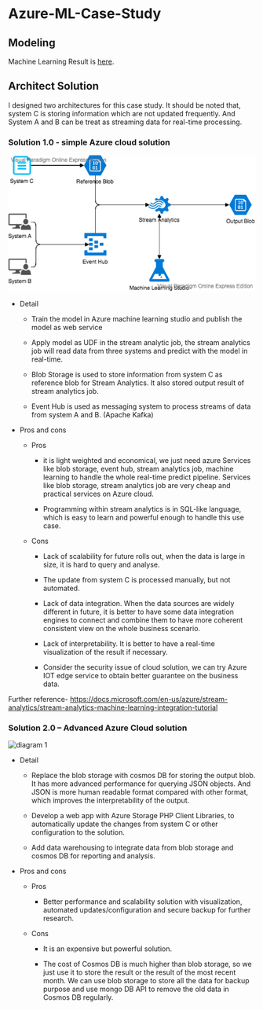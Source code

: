 # Azure-ML-Case-Study

## Modeling

Machine Learning Result is [here](https://raw.githack.com/liucaissr/Azure-ML-Case-Study/master/Regression_Challenge.html).

## Architect Solution

I designed two architectures for this case study. It should be noted that, system C is storing information which are not updated frequently. And System A and B can be treat as streaming data for real-time processing.

### Solution 1.0 -  simple Azure cloud solution 

![diagram 1](https://raw.githubusercontent.com/liucaissr/Azure-ML-Case-Study/master/pics/Picture1.png)

- Detail
	- Train the model in Azure machine learning studio and publish the model as web service

	- Apply model as UDF in the stream analytic job, the stream analytics job will read data from three systems and predict with the model in real-time.

	- Blob Storage is used to store information from system C as reference blob for Stream Analytics. It also stored output result of stream analytics job.

	- Event Hub is used as messaging system to process streams of data from system A and B. (Apache Kafka)

- Pros and cons
	- Pros
		- it is light weighted and economical, we just need azure Services like blob storage, event hub, stream analytics job, machine learning to handle the whole real-time predict pipeline. Services like blob storage, stream analytics job are very cheap and practical services on Azure cloud.

		- Programming within stream analytics is in SQL-like language, which is easy to learn and powerful enough to handle this use case.
	- Cons
		- Lack of scalability for future rolls out, when the data is large in size, it is hard to query and analyse.
		
		- The update from system C is processed manually, but not automated.
	
		- Lack of data integration. When the data sources are widely different in future, it is better to have some data integration engines to connect and combine them to have more coherent consistent view on the whole business scenario.

		- Lack of interpretability. It is better to have a real-time visualization of the result if necessary.
		
		- Consider the security issue of cloud solution, we can try Azure IOT edge service to obtain better guarantee on the business data.

Further reference- https://docs.microsoft.com/en-us/azure/stream-analytics/stream-analytics-machine-learning-integration-tutorial

### Solution 2.0 – Advanced Azure Cloud solution

![diagram 1](https://raw.githubusercontent.com/liucaissr/Azure-ML-Case-Study/blob/master/pics/Picture2.png)

- Detail
	- Replace the blob storage with cosmos DB for storing the output blob. It has more advanced performance for querying JSON objects. And JSON is more human readable format compared with other format, which improves the interpretability of the output. 

	- Develop a web app with Azure Storage PHP Client Libraries, to automatically update the changes from system C or other configuration to the solution.

	- Add data warehousing to integrate data from blob storage and cosmos DB for reporting and analysis.

- Pros and cons
	- Pros

		- Better performance and scalability solution with visualization, automated updates/configuration and secure backup for further research.
	- Cons

		- It is an expensive but powerful solution.
		
		- The cost of Cosmos DB is much higher than blob storage, so we just use it to store the result or the result of the most recent month. We can use blob storage to store all the data for backup purpose and use mongo DB API to remove the old data in Cosmos DB regularly.



 
